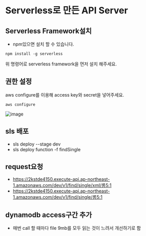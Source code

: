 # Serverless로 만든 API Server

## Serverless Framework설치

- npm있으면 설치 할 수 있습니다.

```
npm install -g serverless
```

위 명령어로 serverless framework을 먼저 설치 해주세요.

## 권한 설정

aws configure를 이용해 access key와 secret을 넣어주세요.

```
aws configure
```

![image](https://user-images.githubusercontent.com/1642243/147857376-84b43ad6-4082-4ad7-bc8b-81a8e4bb05ec.png)


## sls 배포
* sls deploy --stage dev
* sls deploy function -f findSingle

## request요청
* https://2kstde4150.execute-api.ap-northeast-1.amazonaws.com/dev/v1/find/single/xml/롬5:1
* https://2kstde4150.execute-api.ap-northeast-1.amazonaws.com/dev/v1/find/single/롬5:1

## dynamodb access구간 추가
* 매번 call 할 때마다 file 9mb를 모두 읽는 것이 느려서 개선하기로 함

